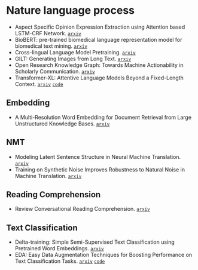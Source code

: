 # Nature language process

- Aspect Specific Opinion Expression Extraction using Attention based LSTM-CRF Network. [`arxiv`](https://arxiv.org/abs/1902.02709)
- BioBERT: pre-trained biomedical language representation model for biomedical text mining. [`arxiv`](https://arxiv.org/abs/1901.08746)
- Cross-lingual Language Model Pretraining. [`arxiv`](https://arxiv.org/abs/1901.07291)
- GILT: Generating Images from Long Text. [`arxiv`](https://arxiv.org/abs/1901.02404)
- Open Research Knowledge Graph: Towards Machine Actionability in Scholarly Communication. [`arxiv`](https://arxiv.org/abs/1901.10816)
- Transformer-XL: Attentive Language Models Beyond a Fixed-Length Context. [`arxiv`](https://arxiv.org/abs/1901.02860) [`code`](https://github.com/kimiyoung/transformer-xl)

## Embedding

- A Multi-Resolution Word Embedding for Document Retrieval from Large Unstructured Knowledge Bases. [`arxiv`](https://arxiv.org/abs/1902.00663)

## NMT

- Modeling Latent Sentence Structure in Neural Machine Translation. [`arxiv`](https://arxiv.org/abs/1901.06436)
- Training on Synthetic Noise Improves Robustness to Natural Noise in Machine Translation. [`arxiv`](https://arxiv.org/abs/1902.01509)

## Reading Comprehension

- Review Conversational Reading Comprehension. [`arxiv`](https://arxiv.org/abs/1902.00821)

## Text Classification

- Delta-training: Simple Semi-Supervised Text Classification using Pretrained Word Embeddings. [`arxiv`](https://arxiv.org/abs/1901.07651)
- EDA: Easy Data Augmentation Techniques for Boosting Performance on Text Classification Tasks. [`arxiv`](https://arxiv.org/abs/1901.11196) [`code`](https://github.com/jasonwei20/eda_nlp)
